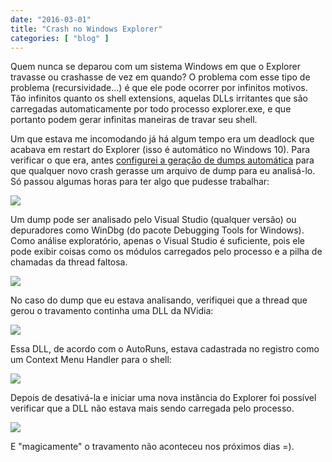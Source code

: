 ```yaml
---
date: "2016-03-01"
title: "Crash no Windows Explorer"
categories: [ "blog" ]
---
```

Quem nunca se deparou com um sistema Windows em que o Explorer travasse ou crashasse de vez em quando? O problema com esse tipo de problema (recursividade...) é que ele pode ocorrer por infinitos motivos. Tão infinitos quanto os shell extensions, aquelas DLLs irritantes que são carregadas automaticamente por todo processo explorer.exe, e que portanto podem gerar infinitas maneiras de travar seu shell.

Um que estava me incomodando já há algum tempo era um deadlock que acabava em restart do Explorer (isso é automático no Windows 10). Para verificar o que era, antes [configurei a geração de dumps automática](http://caloni.com.br/coletando-dumps-automaticamente) para que qualquer novo crash gerasse um arquivo de dump para eu analisá-lo. Só passou algumas horas para ter algo que pudesse trabalhar:

![](/images/HMQUIVT.png)

Um dump pode ser analisado pelo Visual Studio (qualquer versão) ou depuradores como WinDbg (do pacote Debugging Tools for Windows). Como análise exploratório, apenas o Visual Studio é suficiente, pois ele pode exibir coisas como os módulos carregados pelo processo e a pilha de chamadas da thread faltosa.

![](/images/n9CvNqG.png)

No caso do dump que eu estava analisando, verifiquei que a thread que gerou o travamento continha uma DLL da NVidia:

![](/images/Sj6KKkc.png)

Essa DLL, de acordo com o AutoRuns, estava cadastrada no registro como um Context Menu Handler para o shell:

![](/images/emFTzEo.png)

Depois de desativá-la e iniciar uma nova instância do Explorer foi possível verificar que a DLL não estava mais sendo carregada pelo processo.

![](/images/UKhavJr.png)

E "magicamente" o travamento não aconteceu nos próximos dias =).

